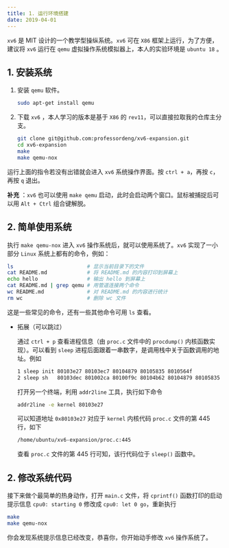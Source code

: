 ```yaml
---
title: 1. 运行环境搭建
date: 2019-04-01
---
```


`xv6` 是 MIT 设计的一个教学型操纵系统。`xv6` 可在 `X86` 框架上运行，为了方便，建议将 `xv6` 运行在 `qemu` 虚拟操作系统模拟器上，本人的实验环境是 `ubuntu 18` 。

## 1. 安装系统

1. 安装 `qemu` 软件。

   ```bash
   sudo apt-get install qemu
   ```

2. 下载 `xv6` ，本人学习的版本是基于 `X86` 的 `rev11`，可以直接拉取我的仓库主分支。

   ```bash
   git clone git@github.com:professordeng/xv6-expansion.git 
   cd xv6-expansion
   make    
   make qemu-nox
   ```
   

运行上面的指令若没有出错就会进入 `xv6` 系统操作界面。按 `ctrl + a`，再按 `c`，再按 `q` 退出。

**补充** ：`xv6` 也可以使用 `make qemu` 启动，此时会启动两个窗口。鼠标被捕捉后可以用 `Alt + Ctrl` 组合键解脱。

## 2. 简单使用系统

执行 `make qemu-nox` 进入 `xv6` 操作系统后，就可以使用系统了。`xv6` 实现了一小部分 `Linux` 系统上都有的命令，例如：

```bash
ls                        # 显示当前目录下的文件
cat README.md             # 将 README.md 的内容打印到屏幕上
echo hello                # 输出 hello 到屏幕上
cat README.md | grep qemu # 用管道连接两个命令
wc README.md              # 对 README.md 的内容进行统计
rm wc                     # 删除 wc 文件
```

这是一些常见的命令，还有一些其他命令可用 `ls` 查看。

- 拓展（可以跳过）

  通过 `ctrl + p` 查看进程信息（由 `proc.c` 文件中的 `procdump()` 内核函数实现）。可以看到 `sleep` 进程后面跟着一串数字，是调用栈中关于函数调用的地址。例如

  ```bash
  1 sleep init 80103e27 80103ec7 80104879 80105835 8010564f
  2 sleep sh   80103dec 801002ca 80100f9c 80104b62 80104879 80105835 8010564f
  ```

  打开另一个终端，利用 `addr2line` 工具，执行如下命令

  ```bash
  addr2line -e kernel 80103e27
  ```

  可以知道地址 `0x80103e27` 对应于 `kernel` 内核代码 `proc.c` 文件的第 445 行，如下

  ```bash
  /home/ubuntu/xv6-expansion/proc.c:445
  ```

  查看 `proc.c` 文件的第 445 行可知，该行代码位于 `sleep()` 函数中。

## 2. 修改系统代码

接下来做个最简单的热身动作，打开 `main.c` 文件，将 `cprintf()` 函数打印的启动提示信息 `cpu0: starting 0` 修改成 `cpu0: let 0 go`，重新执行

```bash
make 
make qemu-nox
```

你会发现系统提示信息已经改变，恭喜你，你开始动手修改 `xv6` 操作系统了。 





